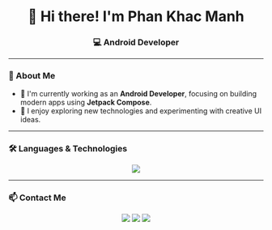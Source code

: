 <h1 align="center">👋 Hi there! I'm Phan Khac Manh</h1>
<h3 align="center">💻 Android Developer</h3>

---

### 🚀 About Me
- 💼 I'm currently working as an **Android Developer**, focusing on building modern apps using **Jetpack Compose**.  
- 💬 I enjoy exploring new technologies and experimenting with creative UI ideas.

---

### 🛠️ Languages & Technologies
<p align="center">
  <!-- Languages -->
  <img src="https://skillicons.dev/icons?i=kotlin,androidstudio,java,python,spring,git,github,firebase" />
</p>

---

### 📫 Contact Me
<p align="center">
  <a href="mailto:phankhacmanh2n@gmail.com"><img src="https://img.shields.io/badge/Gmail-D14836?style=for-the-badge&logo=gmail&logoColor=white"></a>
  <a href="https://www.linkedin.com/in/emanhpk"><img src="https://img.shields.io/badge/LinkedIn-0077B5?style=for-the-badge&logo=linkedin&logoColor=white"></a>
  <a href="https://github.com/emanhpk"><img src="https://img.shields.io/badge/GitHub-181717?style=for-the-badge&logo=github&logoColor=white"></a>
</p>
